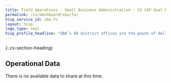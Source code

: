 ```yaml
---
title: Field Operations - Small Business Administration - CX CAP Goal Dashboard
permalink: /cx/dashboard/sba/fo/
hisp_service_id: sba-fo
layout: hisp
logo_type: seal
hisp_profile_headline: "SBA’s 68 district offices are the point of delivery for most SBA programs and services."
---
```


{:.cx-section-heading}
## Operational Data

There is no available data to share at this time. 
